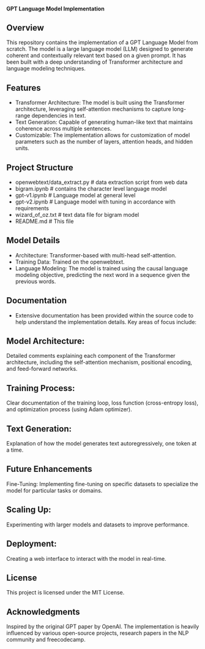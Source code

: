 #### GPT Language Model Implementation

## Overview
This repository contains the implementation of a GPT Language Model from scratch. The model is a large language model (LLM) designed to generate coherent and contextually relevant text based on a given prompt. It has been built with a deep understanding of Transformer architecture and language modeling techniques.

## Features
- Transformer Architecture: The model is built using the Transformer architecture, leveraging self-attention mechanisms to capture long-range dependencies in text.
- Text Generation: Capable of generating human-like text that maintains coherence across multiple sentences.
- Customizable: The implementation allows for customization of model parameters such as the number of layers, attention heads, and hidden units.

## Project Structure
- openwebtext/data_extract.py   # data extraction script from web data
- bigram.ipynb                  # contains the character level language model
- gpt-v1.ipynb                  # Language model at general level
- gpt-v2.ipynb                  # Language model with tuning in accordance with requirements
- wizard_of_oz.txt              # text data file for bigram model
- README.md                     # This file

## Model Details
- Architecture: Transformer-based with multi-head self-attention.
- Training Data: Trained on the openwebtext.
- Language Modeling: The model is trained using the causal language modeling objective, predicting the next word in a sequence given the previous words.

## Documentation
- Extensive documentation has been provided within the source code to help understand the implementation details. Key areas of focus include:

## Model Architecture: 
Detailed comments explaining each component of the Transformer architecture, including the self-attention mechanism, positional encoding, and feed-forward networks.

## Training Process: 
Clear documentation of the training loop, loss function (cross-entropy loss), and optimization process (using Adam optimizer).

## Text Generation: 
Explanation of how the model generates text autoregressively, one token at a time.

## Future Enhancements
Fine-Tuning: Implementing fine-tuning on specific datasets to specialize the model for particular tasks or domains.

## Scaling Up: 
Experimenting with larger models and datasets to improve performance.

## Deployment: 
Creating a web interface to interact with the model in real-time.

## License
This project is licensed under the MIT License.

## Acknowledgments
Inspired by the original GPT paper by OpenAI.
The implementation is heavily influenced by various open-source projects, research papers in the NLP community and freecodecamp.